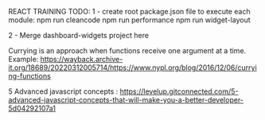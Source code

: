 REACT TRAINING
TODO:
1 - create root package.json file to execute each module:
npm run cleancode
npm run performance
npm run widget-layout

2 - Merge dashboard-widgets project here

Currying is an approach when functions receive one argument at a time.
Example:
https://wayback.archive-it.org/18689/20220312005714/https://www.nypl.org/blog/2016/12/06/currying-functions

5 Advanced javascript concepts :
https://levelup.gitconnected.com/5-advanced-javascript-concepts-that-will-make-you-a-better-developer-5d04292107a1
